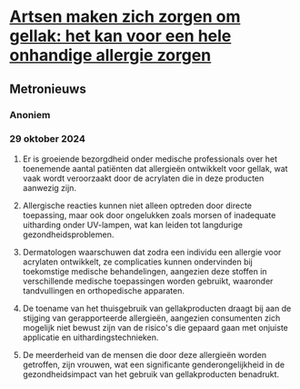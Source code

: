 # [Artsen maken zich zorgen om gellak: het kan voor een hele onhandige allergie zorgen](https://advance.lexis.com/api/document?collection=news&id=urn:contentItem:6D97-M9N1-F16W-M1JX-00000-00&context=1519360)
## Metronieuws
### Anoniem
### 29 oktober 2024

1. Er is groeiende bezorgdheid onder medische professionals over het toenemende aantal patiënten dat allergieën ontwikkelt voor gellak, wat vaak wordt veroorzaakt door de acrylaten die in deze producten aanwezig zijn.

2. Allergische reacties kunnen niet alleen optreden door directe toepassing, maar ook door ongelukken zoals morsen of inadequate uitharding onder UV-lampen, wat kan leiden tot langdurige gezondheidsproblemen.

3. Dermatologen waarschuwen dat zodra een individu een allergie voor acrylaten ontwikkelt, ze complicaties kunnen ondervinden bij toekomstige medische behandelingen, aangezien deze stoffen in verschillende medische toepassingen worden gebruikt, waaronder tandvullingen en orthopedische apparaten.

4. De toename van het thuisgebruik van gellakproducten draagt bij aan de stijging van gerapporteerde allergieën, aangezien consumenten zich mogelijk niet bewust zijn van de risico's die gepaard gaan met onjuiste applicatie en uithardingstechnieken.

5. De meerderheid van de mensen die door deze allergieën worden getroffen, zijn vrouwen, wat een significante genderongelijkheid in de gezondheidsimpact van het gebruik van gellakproducten benadrukt.